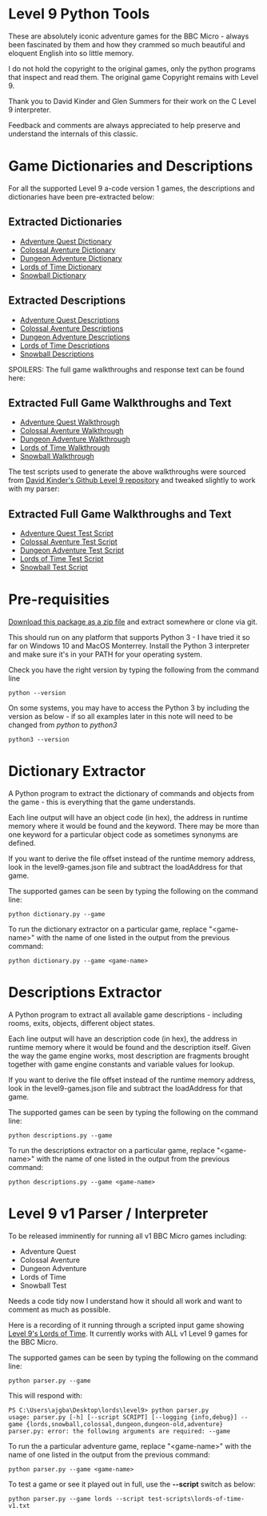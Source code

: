 # Level 9 Python Tools

These are absolutely iconic adventure games for the BBC Micro - always been fascinated by them and how they crammed so much beautiful and eloquent English into so little memory. 

I do not hold the copyright to the original games, only the python programs that inspect and read them. The original game Copyright remains with Level 9.

Thank you to David Kinder and Glen Summers for their work on the C Level 9 interpreter.

Feedback and comments are always appreciated to help preserve and understand the internals of this classic.

# Game Dictionaries and Descriptions

For all the supported Level 9 a-code version 1 games, the descriptions and dictionaries have been pre-extracted below:

## Extracted Dictionaries
* [Adventure Quest Dictionary](https://github.com/ajgbarnes/level9/blob/main/game-text/adventure-quest-v1-dict.txt)
* [Colossal Aventure Dictionary](https://github.com/ajgbarnes/level9/blob/main/game-text/colossal-adventure-v1-dict.txt)
* [Dungeon Adventure Dictionary](https://github.com/ajgbarnes/level9/blob/main/game-text/dungeon-adventure-dict.txt)
* [Lords of Time Dictionary](https://github.com/ajgbarnes/level9/blob/main/game-text/lords-of-time-v1-dict.txt)
* [Snowball Dictionary](https://github.com/ajgbarnes/level9/blob/main/game-text/snowball-v1-dict.txt)

## Extracted Descriptions
* [Adventure Quest Descriptions](https://github.com/ajgbarnes/level9/blob/main/game-text/adventure-quest-v1-descs.txt)
* [Colossal Aventure Descriptions](https://github.com/ajgbarnes/level9/blob/main/game-text/colossal-adventure-v1-descs.txt)
* [Dungeon Adventure Descriptions](https://github.com/ajgbarnes/level9/blob/main/game-text/dungeon-adventure-descs.txt)
* [Lords of Time Descriptions](https://github.com/ajgbarnes/level9/blob/main/game-text/lords-of-time-v1-descs.txt)
* [Snowball Descriptions](https://github.com/ajgbarnes/level9/blob/main/game-text/snowball-v1-descs.txt)

SPOILERS: The full game walkthroughs and response text can be found here:

## Extracted Full Game Walkthroughs and Text
* [Adventure Quest Walkthrough](https://github.com/ajgbarnes/level9/blob/main/full-game-text/adventure-quest-v1.txt)
* [Colossal Aventure Walkthrough](https://github.com/ajgbarnes/level9/blob/main/full-game-text/colossal-adventure-v1.txt)
* [Dungeon Adventure Walkthrough](https://github.com/ajgbarnes/level9/blob/main/full-game-text/dungeon-adventure.txt)
* [Lords of Time Walkthrough](https://github.com/ajgbarnes/level9/blob/main/full-game-text/lords-of-time-v1.txt)
* [Snowball Walkthrough](https://github.com/ajgbarnes/level9/blob/main/full-game-text/snowball-v1.txt)

The test scripts used to generate the above walkthroughs were sourced from [David Kinder's Github Level 9 repository](https://github.com/DavidKinder/Level9) and tweaked slightly to work with my parser:

## Extracted Full Game Walkthroughs and Text
* [Adventure Quest Test Script](https://github.com/ajgbarnes/level9/blob/main/full-game-text/adventure-quest-v1.txt)
* [Colossal Aventure Test Script](https://github.com/ajgbarnes/level9/blob/main/full-game-text/colossal-adventure-v1.txt)
* [Dungeon Adventure Test Script](https://github.com/ajgbarnes/level9/blob/main/full-game-text/dungeon-adventure.txt)
* [Lords of Time Test Script](https://github.com/ajgbarnes/level9/blob/main/full-game-text/lords-of-time-v1.txt)
* [Snowball Test Script](https://github.com/ajgbarnes/level9/blob/main/full-game-text/snowball-v1.txt)


# Pre-requisities

[Download this package as a zip file](https://github.com/ajgbarnes/level9/archive/refs/heads/main.zip) and extract somewhere or clone via git.

This should run on any platform that supports Python 3 - I have tried it so far on Windows 10 and MacOS Monterrey. Install the Python 3 interpreter and make sure it's in your PATH for your operating system.

Check you have the right version by typing the following from the command line

```
python --version
```

On some systems, you may have to access the Python 3 by including the version as below - if so all examples later in this note will need to be changed from *python* to *python3*

```
python3 --version
```

# Dictionary Extractor

A Python program to extract the dictionary of commands and objects from the game - this is everything that the game understands. 

Each line output will have an object code (in hex), the address in runtime memory where it would be found and the keyword.  There may be more than one keyword for a particular object code as sometimes synonyms are defined. 

If you want to derive the file offset instead of the runtime memory address, look in the level9-games.json file and subtract the loadAddress for that game.

The supported games can be seen by typing the following on the command line:

```
python dictionary.py --game
```

To run the dictionary extractor on a particular game, replace "\<game-name\>" with the name of one listed in the output from the previous command:

```
python dictionary.py --game <game-name>
```

# Descriptions Extractor

A Python program to extract all available game descriptions - including rooms, exits, objects, different object states. 

Each line output will have an description code (in hex), the address in runtime memory where it would be found and the description itself.  Given the way the game engine works, most description are fragments brought together with game engine constants and variable values for lookup.

If you want to derive the file offset instead of the runtime memory address, look in the level9-games.json file and subtract the loadAddress for that game.

The supported games can be seen by typing the following on the command line:

```
python descriptions.py --game 
```

To run the descriptions extractor on a particular game, replace "\<game-name\>" with the name of one listed in the output from the previous command:

```
python descriptions.py --game <game-name>
```

# Level 9 v1 Parser / Interpreter

To be released imminently for running all v1 BBC Micro games including:

* Adventure Quest
* Colossal Aventure
* Dungeon Adventure
* Lords of Time
* Snowball Test

Needs a code tidy now I understand how it should all work and want to comment as much as possible.

Here is a recording of it running through a scripted input game showing [Level 9's Lords of Time](https://www.youtube.com/watch?v=epD8R3tzTPk).  It currently works with ALL v1 Level 9 games for the BBC Micro.

The supported games can be seen by typing the following on the command line:

```
python parser.py --game
```

This will respond with:

```
PS C:\Users\ajgba\Desktop\lords\level9> python parser.py
usage: parser.py [-h] [--script SCRIPT] [--logging {info,debug}] --game {lords,snowball,colossal,dungeon,dungeon-old,adventure}
parser.py: error: the following arguments are required: --game
```

To run the a particular adventure game, replace "\<game-name\>" with the name of one listed in the output from the previous command:

```
python parser.py --game <game-name>
```

To test a game or see it played out in full, use the **--script** switch as below:

```
python parser.py --game lords --script test-scripts\lords-of-time-v1.txt
```
